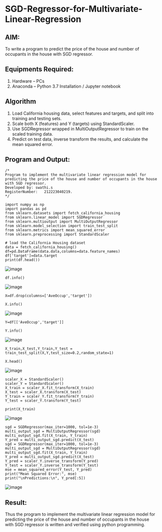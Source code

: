 # SGD-Regressor-for-Multivariate-Linear-Regression

## AIM:
To write a program to predict the price of the house and number of occupants in the house with SGD regressor.

## Equipments Required:
1. Hardware – PCs
2. Anaconda – Python 3.7 Installation / Jupyter notebook

## Algorithm
1. Load California housing data, select features and targets, and split into training and testing sets.
2. Scale both X (features) and Y (targets) using StandardScaler.
3. Use SGDRegressor wrapped in MultiOutputRegressor to train on the scaled training data.
4. Predict on test data, inverse transform the results, and calculate the mean squared error.

## Program and Output:
```
/*
Program to implement the multivariate linear regression model for predicting the price of the house and number of occupants in the house with SGD regressor.
Developed by: swathi.s
RegisterNumber:   212223040219.
*/
```
```
import numpy as np
import pandas as pd
from sklearn.datasets import fetch_california_housing
from sklearn.linear_model import SGDRegressor
from sklearn.multioutput import MultiOutputRegressor
from sklearn.model_selection import train_test_split
from sklearn.metrics import mean_squared_error
from sklearn.preprocessing import StandardScaler
```
```
# load the California Housing dataset 
data = fetch_california_housing()
df=pd.DataFrame(data.data,columns=data.feature_names)
df['target']=data.target
print(df.head())

````
![image](https://github.com/user-attachments/assets/257cb9bc-1ac2-494d-a1ce-e991567d4b18)
```
df.info()
```
![image](https://github.com/user-attachments/assets/3e49893a-9b88-4d8a-9f68-ba9b4f262953)
```
X=df.drop(columns=['AveOccup','target'])
```
```
X.info()
```
![image](https://github.com/user-attachments/assets/26e85178-9425-4c27-87bd-842e1cb986ca)
```
Y=df[['AveOccup','target']]
```
```
Y.info()
```
![image](https://github.com/user-attachments/assets/2089034e-db5b-466a-9ca0-de5a6ca07e26)
```
X_train,X_test,Y_train,Y_test = train_test_split(X,Y,test_size=0.2,random_state=1)
```
```
X.head()
```
![image](https://github.com/user-attachments/assets/2d4ec8c2-6d72-440d-bf4b-0ed5e6de37cc)
```
scaler_X = StandardScaler()
scaler_Y = StandardScaler()
X_train = scaler_X.fit_transform(X_train)
X_test = scaler_X.transform(X_test)
Y_train = scaler_Y.fit_transform(Y_train)
Y_test = scaler_Y.transform(Y_test)
```
```
print(X_train)
```
![image](https://github.com/user-attachments/assets/1b2c6b95-6898-4a4f-a4d9-4f432c54307c)
```
sgd = SGDRegressor(max_iter=1000, tol=1e-3)
multi_output_sgd = MultiOutputRegressor(sgd)
multi_output_sgd.fit(X_train, Y_train)
Y_pred = multi_output_sgd.predict(X_test)
sgd = SGDRegressor(max_iter=1000, tol=1e-3)
multi_output_sgd = MultiOutputRegressor(sgd)
multi_output_sgd.fit(X_train, Y_train)
Y_pred = multi_output_sgd.predict(X_test)
Y_pred = scaler_Y.inverse_transform(Y_pred)
Y_test = scaler_Y.inverse_transform(Y_test)
mse = mean_squared_error(Y_test, Y_pred)
print("Mean Squared Error:", mse)
print("\nPredictions:\n", Y_pred[:5])
```
![image](https://github.com/user-attachments/assets/b4e45168-7764-4ab3-8f4f-bd7e2668311e)

## Result:
Thus the program to implement the multivariate linear regression model for predicting the price of the house and number of occupants in the house with SGD regressor is written and verified using python programming.
